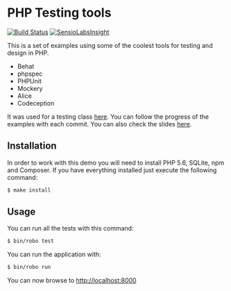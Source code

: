 # PHP Testing tools

[![Build Status](https://travis-ci.org/MontealegreLuis/php-testing-tools.svg?branch=master)](https://travis-ci.org/MontealegreLuis/php-testing-tools)
[![SensioLabsInsight](https://insight.sensiolabs.com/projects/b1fa13fc-3d1b-4b48-8bb1-4f0bb64d8a5b/mini.png)](https://insight.sensiolabs.com/projects/b1fa13fc-3d1b-4b48-8bb1-4f0bb64d8a5b)

This is a set of examples using some of the coolest tools for testing and
design in PHP.

* Behat
* phpspec
* PHPUnit
* Mockery
* Alice
* Codeception

It was used for a testing class [here][1]. You can follow the progress of the
examples with each commit. You can also check the slides [here][2].

## Installation

In order to work with this demo you will need to install PHP 5.6, SQLite,
npm and Composer. If you have everything installed just execute the following
command:

```bash
$ make install
```

## Usage

You can run all the tests with this command:

```bash
$ bin/robo test
```

You can run the application with:

```bash
$ bin/robo run
```

You can now browse to [http://localhost:8000][3]

[1]: http://escuela.it/cursos/php-web-congress-2015/
[2]: http://bit.ly/php-testing-tools
[3]: http://localhost:8000
